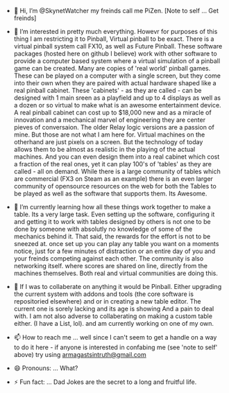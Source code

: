 - 👋 Hi, I’m @SkynetWatcher my freinds call me PiZen. [Note to self ... Get freinds]
  
- 👀 I’m interested in pretty much everything. Howevr for purposes of this thing I am restricting it to Pinball, Virtual pinball to be exact.
  There is a virtual pinball system call FX10, as well as Future Pinball. These software packages (hosted here on github I believe) work with other
  software to provide a computer based system where a virtual simulation of a pinball game can be created. Many are copies of 'real world' pinball games.
  These can be played on a computer with a single screen, but they come into their own when they are paired with actual hardware shaped like a real pinball
  cabinet.
  These 'cabinets' - as they are called - can be designed with 1 main sreen as a playfield and up to 4 displays as well as a dozen or so virtual to
  make what is an awesome entertainment device. A real pinball cabinet can cost up to $18,000 new and as a miracle of innovation and a mechanical
  marvel of engineering they are center pieves of conversaion. The older Relay logic versions are a passion of mine. But those are not what I am here for.
    Virtual machines on the otherhand are just pixels on a screen. But the technology of today allows them to be almost as realistic in the playing of
  the actual machines. And you can even design them into a real cabinet which cost a fraction of the real ones, yet it can play 100's of 'tables' as
  they are called - all on demand. While there is a large community of tables which are commercial (FX3 on Steam as an example) there is an even larger
  community of opensource resources on the web for both the Tables to be played as well as the software that supports them. Its Awesome.
  
- 🌱 I’m currently learning how all these things work together to make a table. Its a very large task. Even setting up the software, configuring it
  and getting it to work with tables designed by others is not one to be done by someone with absolutly no knowledge of some of the mechanics behind it.
  That said, the rewards for the effort is not to be sneezed at. once set up you can play any table you want on a moments notice, just for a few
  minutes of distraction or an entire day of you and your freinds competing against each other. The community is also networking itself. where scores
  are shared on line, directly from the machines themselves. Both real and virtual communities are doing this.
  
- 💞️ If I was to collaberate on anything it would be Pinball. Either upgrading the current system with addons and tools (the core software
  is repositoried elsewhere) and or in creating a new table editor. The current one is sorely lacking and its age is showing And a pain to deal with.
  I am not also adverse to collaberating on making a custom table either. (I have a List, lol). and am currently working on one of my own.
  
- 📫 How to reach me ... well since I can't seem to get a handle on a way to do it here - if anyone is interested in confabing me (see 'note to self' above)
  try using armagastsintruth@gmail.com
  
- 😄 Pronouns: ... What?
- ⚡ Fun fact: ... Dad Jokes are the secret to a long and fruitful life.

<!---
SkynetWatcher/SkynetWatcher is a ✨ special ✨ repository because its `README.md` (this file) appears on your GitHub profile.
You can click the Preview link to take a look at your changes.
--->
